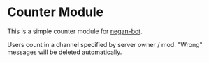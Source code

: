 # Counter Module

This is a simple counter module for [negan-bot](https://www.npmjs.com/package/negan-bot).

Users count in a channel specified by server owner / mod. "Wrong" messages will be deleted automatically.
